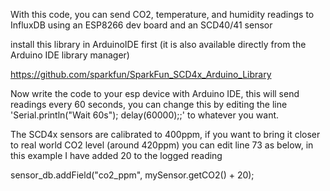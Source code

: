 With this code, you can send CO2, temperature, and humidity readings to InfluxDB using an ESP8266 dev board and an SCD40/41 sensor

install this library in ArduinoIDE first (it is also available directly from the Arduino IDE library manager)

https://github.com/sparkfun/SparkFun_SCD4x_Arduino_Library

Now write the code to your esp device with Arduino IDE, this will send readings every 60 seconds, you can change this by editing the line 'Serial.println("Wait 60s"); delay(60000);;' to whatever you want.

The SCD4x sensors are calibrated to 400ppm, if you want to bring it closer to real world CO2 level (around 420ppm) you can edit line 73 as below, in this example I have added 20 to the logged reading

sensor_db.addField("co2_ppm", mySensor.getCO2() + 20);
